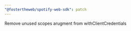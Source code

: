 ```yaml
---
"@fostertheweb/spotify-web-sdk": patch
---
```


Remove unused scopes arugment from withClientCredentials
